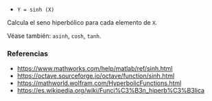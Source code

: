 * `Y = sinh (X)`

Calcula el seno hiperbólico para cada elemento de `X`.

Véase también: `asinh`, `cosh`, `tanh`.

### Referencias

* https://www.mathworks.com/help/matlab/ref/sinh.html
* https://octave.sourceforge.io/octave/function/sinh.html
* https://mathworld.wolfram.com/HyperbolicFunctions.html
* https://es.wikipedia.org/wiki/Funci%C3%B3n_hiperb%C3%B3lica

